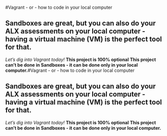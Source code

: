 #Vagrant - or - how to code in your local computer
## Sandboxes are great, but you can also do your ALX assessments on your local computer - having a virtual machine (VM) is the perfect tool for that.
*Let’s dig into Vagrant today!*
**This project is 100% optional**
**This project can’t be done in Sandboxes - it can be done only in your local computer.**#Vagrant - or - how to code in your local computer
## Sandboxes are great, but you can also do your ALX assessments on your local computer - having a virtual machine (VM) is the perfect tool for that.
*Let’s dig into Vagrant today!*
**This project is 100% optional**
**This project can’t be done in Sandboxes - it can be done only in your local computer.**
